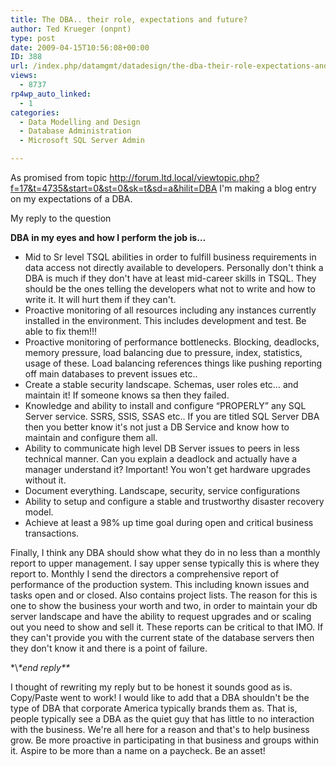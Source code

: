 ```yaml
---
title: The DBA.. their role, expectations and future?
author: Ted Krueger (onpnt)
type: post
date: 2009-04-15T10:56:08+00:00
ID: 388
url: /index.php/datamgmt/datadesign/the-dba-their-role-expectations-and-futu/
views:
  - 8737
rp4wp_auto_linked:
  - 1
categories:
  - Data Modelling and Design
  - Database Administration
  - Microsoft SQL Server Admin

---
```

As promised from topic http://forum.ltd.local/viewtopic.php?f=17&t=4735&start=0&st=0&sk=t&sd=a&hilit=DBA I'm making a blog entry on my expectations of a DBA.

My reply to the question

**DBA in my eyes and how I perform the job is…**

  * Mid to Sr level TSQL abilities in order to fulfill business requirements in data access not directly available to developers. Personally don't think a DBA is much if they don't have at least mid-career skills in TSQL. They should be the ones telling the developers what not to write and how to write it. It will hurt them if they can't.
  * Proactive monitoring of all resources including any instances currently installed in the environment. This includes development and test. Be able to fix them!!!
  * Proactive monitoring of performance bottlenecks. Blocking, deadlocks, memory pressure, load balancing due to pressure, index, statistics, usage of these. Load balancing references things like pushing reporting off main databases to prevent issues etc..
  * Create a stable security landscape. Schemas, user roles etc… and maintain it! If someone knows sa then they failed.
  * Knowledge and ability to install and configure “PROPERLY” any SQL Server service. SSRS, SSIS, SSAS etc.. If you are titled SQL Server DBA then you better know it's not just a DB Service and know how to maintain and configure them all.
  * Ability to communicate high level DB Server issues to peers in less technical manner. Can you explain a deadlock and actually have a manager understand it? Important! You won't get hardware upgrades without it.
  * Document everything. Landscape, security, service configurations
  * Ability to setup and configure a stable and trustworthy disaster recovery model.
  * Achieve at least a 98% up time goal during open and critical business transactions.

Finally, I think any DBA should show what they do in no less than a monthly report to upper management. I say upper sense typically this is where they report to. Monthly I send the directors a comprehensive report of performance of the production system. This including known issues and tasks open and or closed. Also contains project lists. The reason for this is one to show the business your worth and two, in order to maintain your db server landscape and have the ability to request upgrades and or scaling out you need to show and sell it. These reports can be critical to that IMO. If they can't provide you with the current state of the database servers then they don't know it and there is a point of failure.
  
\*\\*\*end reply\*\**

I thought of rewriting my reply but to be honest it sounds good as is. Copy/Paste went to work! I would like to add that a DBA shouldn't be the type of DBA that corporate America typically brands them as. That is, people typically see a DBA as the quiet guy that has little to no interaction with the business. We're all here for a reason and that's to help business grow. Be more proactive in participating in that business and groups within it. Aspire to be more than a name on a paycheck. Be an asset!